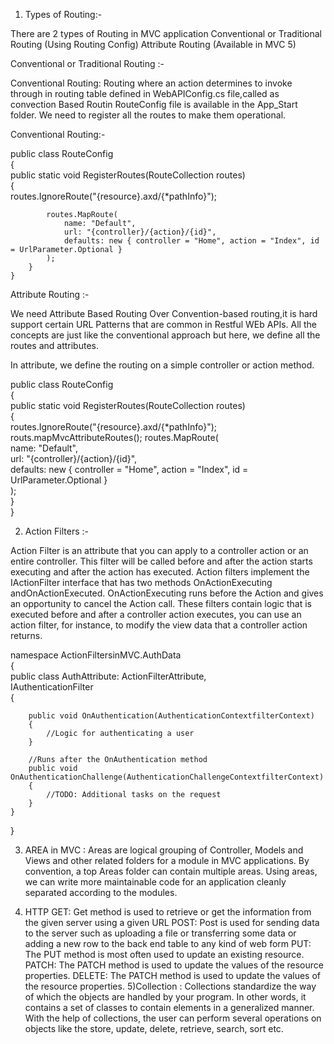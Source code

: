 1) Types of Routing:-

There are 2 types of Routing in MVC application
Conventional or Traditional Routing (Using Routing Config)
Attribute Routing (Available in MVC 5) 

Conventional or Traditional Routing :-

Conventional Routing: Routing where an action determines to invoke through in routing table defined in WebAPIConfig.cs file,called as convection Based Routin
RouteConfig file is available in the App_Start folder.
We need to register all the routes to make them operational.


Conventional Routing:-

public class RouteConfig  
    {  
        public static void RegisterRoutes(RouteCollection routes)  
        {  
            routes.IgnoreRoute("{resource}.axd/{*pathInfo}");  
  
            routes.MapRoute(  
                name: "Default",  
                url: "{controller}/{action}/{id}",  
                defaults: new { controller = "Home", action = "Index", id = UrlParameter.Optional }  
            );  
        }  
    }  
Attribute Routing :-

We need Attribute Based Routing Over Convention-based routing,it is hard support certain URL Patterns that are common in Restful WEb APIs.
All the concepts are just like the conventional approach but here, we define all the routes and attributes. 

In attribute, we define the routing on a simple controller or action method. 

public class RouteConfig  
    {  
        public static void RegisterRoutes(RouteCollection routes)  
        {  
            routes.IgnoreRoute("{resource}.axd/{*pathInfo}");  
  			routs.mapMvcAttributeRoutes();
            routes.MapRoute(  
                name: "Default",  
                url: "{controller}/{action}/{id}",  
                defaults: new { controller = "Home", action = "Index", id = UrlParameter.Optional }  
            );  
        }  
    } 



2) Action Filters :-
 
Action Filter is an attribute that you can apply to a controller action or an entire controller. 
This filter will be called before and after the action starts executing and after the action has executed.
 Action filters implement the IActionFilter interface that has two methods OnActionExecuting andOnActionExecuted. 
OnActionExecuting runs before the Action and gives an opportunity to cancel the Action call. 
These filters contain logic that is executed before and after a controller action executes, you can use an action filter, for instance, to modify the view data that a controller action returns.

namespace ActionFiltersinMVC.AuthData    
{    
    public class AuthAttribute: ActionFilterAttribute,    
    IAuthenticationFilter    
    {    
    
        public void OnAuthentication(AuthenticationContextfilterContext)    
        {    
            //Logic for authenticating a user    
        }    
    
        //Runs after the OnAuthentication method    
        public void OnAuthenticationChallenge(AuthenticationChallengeContextfilterContext)    
        {    
            //TODO: Additional tasks on the request    
        }    
    }    
} 

 3) AREA in MVC : Areas are logical grouping of Controller, Models and Views and other related folders for a module in MVC applications.
 By convention, a top Areas folder can contain multiple areas. Using areas, we can write more maintainable code for an application cleanly separated according 
 to the modules.
 
4) HTTP  GET:  Get method is used to retrieve or get the information from the given server using a given URL
         POST:  Post is used for sending data to the server such as uploading a file or transferring some data or adding a new
               row to the back end table to any kind of web form 
         PUT: The PUT method is most often used to update an existing resource.
         PATCH: The PATCH method is used to update the values of the resource properties.
         DELETE: The PATCH method is used to update the values of the resource properties.
 5)Collection : Collections standardize the way of which the objects are handled by your program. In other words, 
               it contains a set of classes to contain elements in a generalized manner. With the help of collections,
               the user can perform several operations on objects like the store, update, delete, retrieve, search, sort etc.
